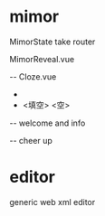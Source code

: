 # mimor

MimorState take router

MimorReveal.vue

<cloze> -- Cloze.vue

- <cloze> <blank>
- <填空> <空>

<cover> -- welcome and info

<ending> -- cheer up

# editor

generic web xml editor
